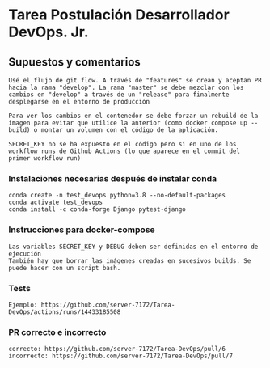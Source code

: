 # Tarea Postulación Desarrollador DevOps. Jr.

## Supuestos y comentarios
```
Usé el flujo de git flow. A través de "features" se crean y aceptan PR hacia la rama "develop". La rama "master" se debe mezclar con los cambios en "develop" a través de un "release" para finalmente desplegarse en el entorno de producción

Para ver los cambios en el contenedor se debe forzar un rebuild de la imagen para evitar que utilice la anterior (como docker compose up --build) o montar un volumen con el código de la aplicación.

SECRET_KEY no se ha expuesto en el código pero si en uno de los workflow runs de Github Actions (lo que aparece en el commit del primer workflow run)

```

### Instalaciones necesarias después de instalar conda
```
conda create -n test_devops python=3.8 --no-default-packages
conda activate test_devops
conda install -c conda-forge Django pytest-django
```

### Instrucciones para docker-compose
```
Las variables SECRET_KEY y DEBUG deben ser definidas en el entorno de ejecución
También hay que borrar las imágenes creadas en sucesivos builds. Se puede hacer con un script bash.
```

### Tests
```
Ejemplo: https://github.com/server-7172/Tarea-DevOps/actions/runs/14433185508
```

### PR correcto e incorrecto
```
correcto: https://github.com/server-7172/Tarea-DevOps/pull/6
incorrecto: https://github.com/server-7172/Tarea-DevOps/pull/7
```
